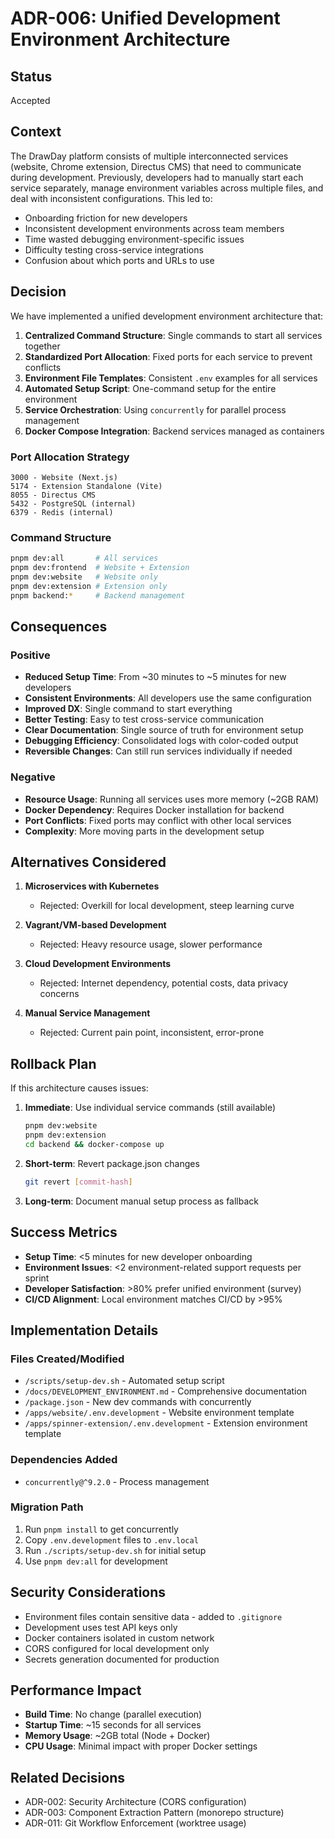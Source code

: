 # ADR-006: Unified Development Environment Architecture

## Status

Accepted

## Context

The DrawDay platform consists of multiple interconnected services (website, Chrome extension, Directus CMS) that need to communicate during development. Previously, developers had to manually start each service separately, manage environment variables across multiple files, and deal with inconsistent configurations. This led to:

- Onboarding friction for new developers
- Inconsistent development environments across team members
- Time wasted debugging environment-specific issues
- Difficulty testing cross-service integrations
- Confusion about which ports and URLs to use

## Decision

We have implemented a unified development environment architecture that:

1. **Centralized Command Structure**: Single commands to start all services together
2. **Standardized Port Allocation**: Fixed ports for each service to prevent conflicts
3. **Environment File Templates**: Consistent `.env` examples for all services
4. **Automated Setup Script**: One-command setup for the entire environment
5. **Service Orchestration**: Using `concurrently` for parallel process management
6. **Docker Compose Integration**: Backend services managed as containers

### Port Allocation Strategy

```
3000 - Website (Next.js)
5174 - Extension Standalone (Vite)
8055 - Directus CMS
5432 - PostgreSQL (internal)
6379 - Redis (internal)
```

### Command Structure

```bash
pnpm dev:all       # All services
pnpm dev:frontend  # Website + Extension
pnpm dev:website   # Website only
pnpm dev:extension # Extension only
pnpm backend:*     # Backend management
```

## Consequences

### Positive

- **Reduced Setup Time**: From ~30 minutes to ~5 minutes for new developers
- **Consistent Environments**: All developers use the same configuration
- **Improved DX**: Single command to start everything
- **Better Testing**: Easy to test cross-service communication
- **Clear Documentation**: Single source of truth for environment setup
- **Debugging Efficiency**: Consolidated logs with color-coded output
- **Reversible Changes**: Can still run services individually if needed

### Negative

- **Resource Usage**: Running all services uses more memory (~2GB RAM)
- **Docker Dependency**: Requires Docker installation for backend
- **Port Conflicts**: Fixed ports may conflict with other local services
- **Complexity**: More moving parts in the development setup

## Alternatives Considered

1. **Microservices with Kubernetes**
   - Rejected: Overkill for local development, steep learning curve

2. **Vagrant/VM-based Development**
   - Rejected: Heavy resource usage, slower performance

3. **Cloud Development Environments**
   - Rejected: Internet dependency, potential costs, data privacy concerns

4. **Manual Service Management**
   - Rejected: Current pain point, inconsistent, error-prone

## Rollback Plan

If this architecture causes issues:

1. **Immediate**: Use individual service commands (still available)

   ```bash
   pnpm dev:website
   pnpm dev:extension
   cd backend && docker-compose up
   ```

2. **Short-term**: Revert package.json changes

   ```bash
   git revert [commit-hash]
   ```

3. **Long-term**: Document manual setup process as fallback

## Success Metrics

- **Setup Time**: <5 minutes for new developer onboarding
- **Environment Issues**: <2 environment-related support requests per sprint
- **Developer Satisfaction**: >80% prefer unified environment (survey)
- **CI/CD Alignment**: Local environment matches CI/CD by >95%

## Implementation Details

### Files Created/Modified

- `/scripts/setup-dev.sh` - Automated setup script
- `/docs/DEVELOPMENT_ENVIRONMENT.md` - Comprehensive documentation
- `/package.json` - New dev commands with concurrently
- `/apps/website/.env.development` - Website environment template
- `/apps/spinner-extension/.env.development` - Extension environment template

### Dependencies Added

- `concurrently@^9.2.0` - Process management

### Migration Path

1. Run `pnpm install` to get concurrently
2. Copy `.env.development` files to `.env.local`
3. Run `./scripts/setup-dev.sh` for initial setup
4. Use `pnpm dev:all` for development

## Security Considerations

- Environment files contain sensitive data - added to `.gitignore`
- Development uses test API keys only
- Docker containers isolated in custom network
- CORS configured for local development only
- Secrets generation documented for production

## Performance Impact

- **Build Time**: No change (parallel execution)
- **Startup Time**: ~15 seconds for all services
- **Memory Usage**: ~2GB total (Node + Docker)
- **CPU Usage**: Minimal impact with proper Docker settings

## Related Decisions

- ADR-002: Security Architecture (CORS configuration)
- ADR-003: Component Extraction Pattern (monorepo structure)
- ADR-011: Git Workflow Enforcement (worktree usage)
